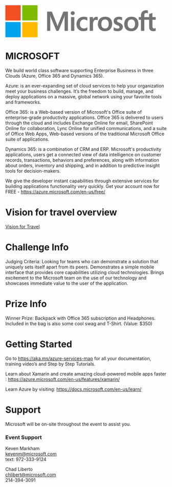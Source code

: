 <img src="./logos/Microsoft.png" height="100"/>   

# MICROSOFT
<!-- What does your company do? What makes you interesting? Why should a team use your tech? Enter text below: -->
We build world class software supporting Enterprise Business in three Clouds (Azure, Office 365 and Dynamics 365).  

Azure: is an ever-expanding set of cloud services to help your organization meet your business challenges. It’s the freedom to build, manage, and deploy applications on a massive, global network using your favorite tools and frameworks.

Office 365: is a Web-based version of Microsoft's Office suite of enterprise-grade productivity applications. Office 365 is delivered to users through the cloud and includes Exchange Online for email, SharePoint Online for collaboration, Lync Online for unified communications, and a suite of Office Web Apps, Web-based versions of the traditional Microsoft Office suite of applications.

Dynamics 365: is a combination of CRM and ERP. Microsoft's productivity applications, users get a connected view of data intelligence on customer records, transactions, behaviors and preferences, along with information about orders, inventory and shipping, and in addition to predictive insight tools for decision-makers.

We give the developer instant capabilities through extensive services for building applications functionality very quickly. Get your account now for FREE -  https://azure.microsoft.com/en-us/free/

# Vision for travel overview
[Vision for Travel](https://github.com/carolinenakaye/BE-Smart-Hack/blob/master/Sponsors/MSFT_VisionForTravel_IG_R3)

# Challenge Info
<!-- What are you looking for? How will teams be judged? Enter text below:  -->

Judging Criteria:  Looking for teams who can demonstrate a solution that uniquely sets itself apart from its peers.  Demonstrates a simple mobile interface that provides core capabilities utilizing cloud technologies.   Brings excitement to the Microsoft team on the use of our technology and showcases immediate value to the user of the application.   

# Prize Info
<!-- What is your sponsor prize? Is it one for each member? Enter text below: -->
Winner Prize:  Backpack with Office 365 subscription and Headphones.  Included in the bag is also some cool swag and T-Shirt.   (Value: $350)

# Getting Started
<!-- How do teams use your tech? Do you have links to resources? Are there directories here that include sample projects? Enter text below: -->
Go to https://aka.ms/azure-services-map for all your documentation, training video’s and Step by Step Tutorials.  

Learn about Xamarin and create amazing cloud-powered mobile apps faster : https://azure.microsoft.com/en-us/features/xamarin/

Learn Azure by visiting:  https://docs.microsoft.com/en-us/learn/

# Support

Microsoft will be on-site throughout the event to assist you.

### Event Support
<!-- Add every member of your team here, provide as much detail as possible and use the format below -->
<!-- Leave each </br> where it is, they are used to make the formatting here nice! -->

Keven Markham </br>
kevenm@microsoft.com </br>
text: 972-333-9124 </br>
	
Chad Liberto </br>
chlibert@microsoft.com </br>
214-394-3091 </br>

